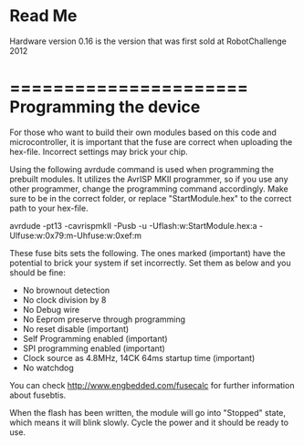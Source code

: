 Read Me
=====================
Hardware version 0.16 is the version that was first sold at RobotChallenge 2012

======================
Programming the device
======================
For those who want to build their own modules based on this code and microcontroller, it is important that the fuse are correct when uploading the hex-file. Incorrect settings may  brick your chip.

Using the following avrdude command is used when programming the prebuilt modules. It utilizes the AvrISP MKII programmer, so if you use any other programmer, change the programming command accordingly. Make sure to be in the correct folder, or replace "StartModule.hex" to the correct path to your hex-file.

avrdude	-pt13 -cavrispmkII -Pusb -u -Uflash:w:StartModule.hex:a -Ulfuse:w:0x79:m-Uhfuse:w:0xef:m

These fuse bits sets the following. The ones marked (important) have the potential to brick your system if set incorrectly. Set them as below and you should be fine:
- No brownout detection
- No clock division by 8
- No Debug wire
- No Eeprom preserve through programming
- No reset disable (important)
- Self Programming enabled (important)
- SPI programming enabled (important)
- Clock source as 4.8MHz, 14CK 64ms startup time (important)
- No watchdog

You can check http://www.engbedded.com/fusecalc for further information about fusebtis.

When the flash has been written, the module will go into "Stopped" state, which means it will blink slowly. Cycle the power and it should be ready to use.